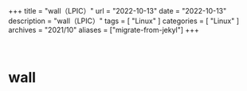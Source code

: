 +++
title = "wall（LPIC）"
url = "2022-10-13"
date = "2022-10-13"
description = "wall（LPIC）"
tags = [
  "Linux"
]
categories = [
  "Linux"
]
archives = "2021/10"
aliases = ["migrate-from-jekyl"]
+++

<br>

# wall


